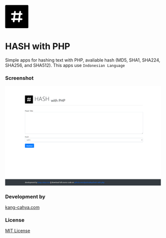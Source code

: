 
<img src="https://github.com/dyazincahya/hash-with-php/blob/master/favicon.png" data-canonical-src="https://github.com/dyazincahya/hash-with-php/blob/master/favicon.png" width="75" />

# HASH with PHP
Simple apps for hashing text with PHP, avaliable hash (MD5, SHA1, SHA224, SHA256, and SHA512). This apps use ```Indonesian Language```

### Screenshot
![](https://github.com/dyazincahya/hash-with-php/blob/master/hash-ss.png)

### Development by 
[kang-cahya.com](https://kang-cahya.com)

### License
[MIT License](https://github.com/dyazincahya/hash-with-php/blob/master/LICENSE)

